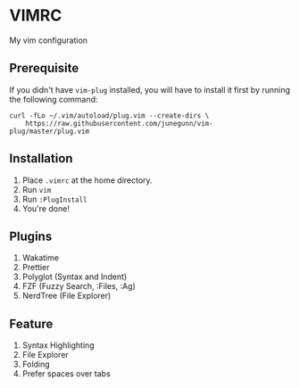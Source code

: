 # VIMRC

My vim configuration

## Prerequisite

If you didn't have `vim-plug` installed, you will have to install it first by running the following command:

```
curl -fLo ~/.vim/autoload/plug.vim --create-dirs \
    https://raw.githubusercontent.com/junegunn/vim-plug/master/plug.vim
```

## Installation

1. Place `.vimrc` at the home directory.
2. Run `vim`
3. Run `:PlugInstall`
4. You're done!

## Plugins
1. Wakatime
2. Prettier
3. Polyglot (Syntax and Indent)
4. FZF (Fuzzy Search, :Files, :Ag)
5. NerdTree (File Explorer) 

## Feature

1. Syntax Highlighting
2. File Explorer
3. Folding
4. Prefer spaces over tabs
